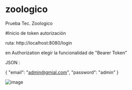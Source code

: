 # zoologico
Prueba Tec. Zoologico

#Inicio de token autorización

ruta: 
http://localhost:8080/login

en Authorization  elegir la funcionalidad de "Bearer Token" 

JSON :

{
    "email": "admin@gmial.com",
    "password": "admin"
}

![image](https://github.com/AndresRodriguez27/zoologico/assets/48247042/9c9d5345-7b7e-41c3-8baa-f9f96e88b19a)

